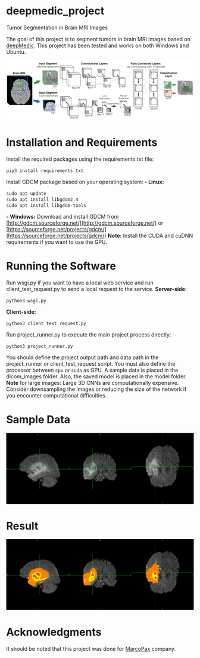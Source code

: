 # deepmedic_project
Tumor Segmentation in Brain MRI Images

The goal of this project is to segment tumors in brain MRI images based on [deepMedic](https://www.sciencedirect.com/science/article/pii/S1361841516301839). This project has been tested and works on both Windows and Ubuntu.
<p align="center"><img src="https://github.com/farrokhkarimi/deepmedic_project/blob/main/documentation/deepMedic.png" /></p>

# Installation and Requirements
Install the required packages using the requirements.txt file:
```
pip3 install requirements.txt
```
Install GDCM package based on your operating system:
**- Linux:**
```
sudo apt update
sudo apt install libgdcm2.4
sudo apt install libgdcm-tools
```
**- Windows:**
Download and install GDCM from [http://gdcm.sourceforge.net/](http://gdcm.sourceforge.net/) or [https://sourceforge.net/projects/gdcm/](https://sourceforge.net/projects/gdcm/)
**Note:** Install the CUDA and cuDNN requirements if you want to use the GPU.

# Running the Software
Run wsgi.py if you want to have a local web service and run client_test_request.py to send a local request to the service.
**Server-side:**
```
python3 wsgi.py
```
**Client-side:**
```
python3 client_test_request.py
```
Run project_runner.py to execute the main project process directly:
```
python3 project_runner.py
```
You should define the project output path and data path in the project_runner or client_test_request script. You must also define the processor between `cpu` or `cuda` as GPU. A sample data is placed in the dicom_images folder. Also, the saved model is placed in the model folder.
**Note** for large images: Large 3D CNNs are computationally expensive. Consider downsampling the images or reducing the size of the network if you encounter computational difficulties.

# Sample Data
<p align="center"><img src="https://github.com/farrokhkarimi/deepmedic_project/blob/main/documentation/sample.png" /></p>

# Result
<p align="center"><img src="https://github.com/farrokhkarimi/deepmedic_project/blob/main/documentation/result.png" /></p>

# Acknowledgments
It should be noted that this project was done for [MarcoPax](https://www.marcopacs.com/en/) company.
